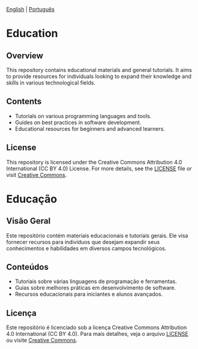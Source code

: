 [English](#education) | [Português](#educacao)

# <a name="education"></a>Education

## Overview
This repository contains educational materials and general tutorials. It aims to provide resources for individuals looking to expand their knowledge and skills in various technological fields.

## Contents
- Tutorials on various programming languages and tools.
- Guides on best practices in software development.
- Educational resources for beginners and advanced learners.

## License
This repository is licensed under the Creative Commons Attribution 4.0 International (CC BY 4.0) License. For more details, see the [LICENSE](./LICENSE) file or visit [Creative Commons](https://creativecommons.org/licenses/by/4.0/).

# <a name="educacao"></a>Educação

## Visão Geral
Este repositório contém materiais educacionais e tutoriais gerais. Ele visa fornecer recursos para indivíduos que desejam expandir seus conhecimentos e habilidades em diversos campos tecnológicos.

## Conteúdos
- Tutoriais sobre várias linguagens de programação e ferramentas.
- Guias sobre melhores práticas em desenvolvimento de software.
- Recursos educacionais para iniciantes e alunos avançados.

## Licença
Este repositório é licenciado sob a licença Creative Commons Attribution 4.0 International (CC BY 4.0). Para mais detalhes, veja o arquivo [LICENSE](./LICENSE) ou visite [Creative Commons](https://creativecommons.org/licenses/by/4.0/).
